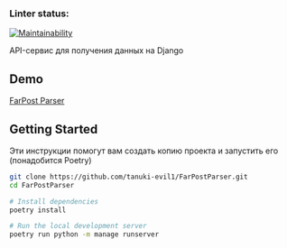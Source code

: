 ### Linter status:

[![Maintainability](https://api.codeclimate.com/v1/badges/a93771825c2c255976c1/maintainability)](https://codeclimate.com/github/tanuki-evil1/FarPostParser/maintainability)

API-сервис для получения данных на Django

## Demo

[FarPost Parser](https://farpostparser.onrender.com/api/announcements/)

## Getting Started

Эти инструкции помогут вам создать копию проекта и запустить его (понадобится Poetry)

```bash
git clone https://github.com/tanuki-evil1/FarPostParser.git
cd FarPostParser

# Install dependencies
poetry install

# Run the local development server
poetry run python -m manage runserver

```